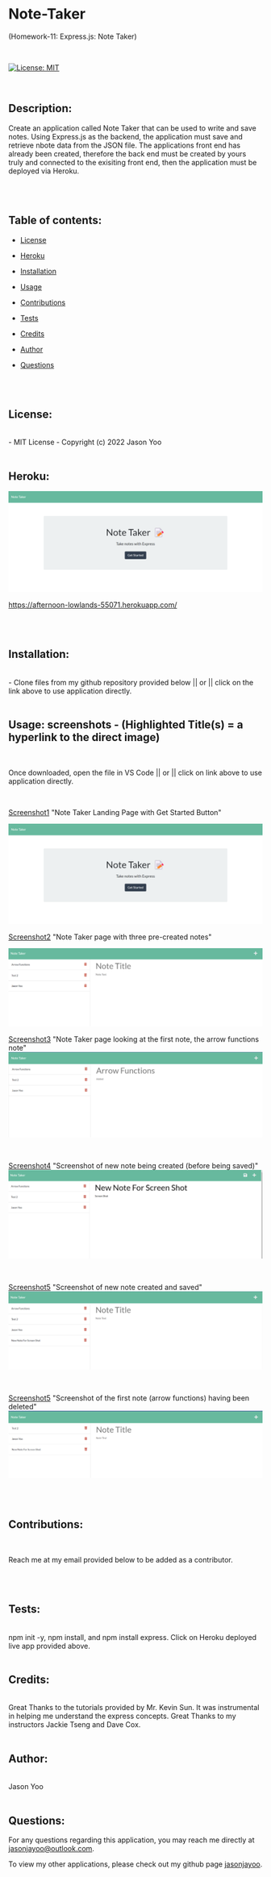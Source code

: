 # Note-Taker

(Homework-11: Express.js: Note Taker)

  <br>

[![License: MIT](https://img.shields.io/badge/License-MIT-blue.svg)](https://opensource.org/licenses/MIT)

  <br>

## Description:

Create an application called Note Taker that can be used to write and save notes. Using Express.js as the backend, the application must save and retrieve nbote data from the JSON file. The applications front end has already been created, therefore the back end must be created by yours truly and connected to the exisiting front end, then the application must be deployed via Heroku.

  <br>
  <br>

## Table of contents:

- [License](#license)
- [Heroku](#heroku)
- [Installation](#installation)
- [Usage](#usage)
- [Contributions](#contributions)
- [Tests](#tests)
- [Credits](#credits)
- [Author](#author)
- [Questions](#questions)

  <br>
  <br>
  
## License:
  <br>
      -  MIT License - Copyright (c) 2022 Jason Yoo

  <br>
  <br>

## Heroku:

[![Heroku-Link](images/herokuscreenshot.png)](https://afternoon-lowlands-55071.herokuapp.com/)

https://afternoon-lowlands-55071.herokuapp.com/

  <br> 
  <br>

## Installation:

  <br>
      -  Clone files from my github repository provided below || or || click on the link above to use application directly.

  <br>
  <br>
  
  ## Usage: screenshots - (Highlighted Title(s) = a hyperlink to the direct image)

  <br>

Once downloaded, open the file in VS Code || or || click on link above to use application directly.

  <br>


[Screenshot1](images/Screenshot1.png) "Note Taker Landing Page with Get Started Button"

<img src="images/Screenshot1.png">

[Screenshot2](images/Screenshot2.png) "Note Taker page with three pre-created notes"

<img src="images/Screenshot2.png">

<br>

[Screenshot3](images/Screenshot3.png) "Note Taker page looking at the first note, the arrow functions note"
<img src="images/Screenshot3.png">

<br>

[Screenshot4](images/Screenshot4.png) "Screenshot of new note being created (before being saved)"
<img src="images/Screenshot4.png">

<br>

[Screenshot5](images/Screenshot5.png) "Screenshot of new note created and saved"
<img src="images/Screenshot5.png">

<br>

[Screenshot5](images/Screenshot6.png) "Screenshot of the first note (arrow functions) having been deleted"
<img src="images/Screenshot6.png">

<br>
<br>

## Contributions:

  <br>
  
  Reach me at my email provided below to be added as a contributor.

  <br>
  <br>
  
## Tests: 
  <br>
  npm init -y, npm install, and npm install express. Click on Heroku deployed live app provided above.
  
  <br>
  <br>

## Credits:

  <br>
  Great Thanks to the tutorials provided by Mr. Kevin Sun. It was instrumental in helping me understand the express concepts. Great Thanks to my instructors Jackie Tseng and Dave Cox.

  <br>
  <br>

## Author:

  <br>
  Jason Yoo 
  
  <br>
  <br>

## Questions:

For any questions regarding this application, you may reach me directly at jasonjayoo@outlook.com.

To view my other applications, please check out my github page [jasonjayoo](https://github.com/jasonjayoo).
